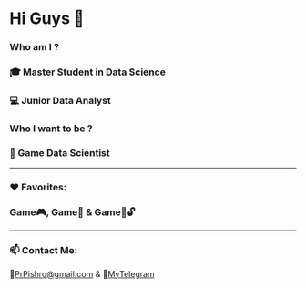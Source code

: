 # Hi Guys 👋


### Who am I ?
### :mortar_board: Master Student in Data Science

### :computer: Junior Data Analyst

### Who I want to be ?
### :dart: Game Data Scientist

----
### :heart: Favorites:
### Game:video_game:, Game:game_die: & Game:mag_right::unlock:

----
### 📫 Contact Me:
:e-mail:[PrPishro@gmail.com](https://PrPishro@gmail.com) & :large_blue_circle:[MyTelegram](https://t.me/ParhamPishro)
